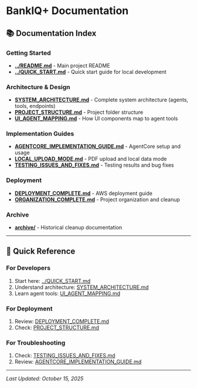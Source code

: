 # BankIQ+ Documentation

## 📚 Documentation Index

### Getting Started
- **[../README.md](../README.md)** - Main project README
- **[../QUICK_START.md](../QUICK_START.md)** - Quick start guide for local development

### Architecture & Design
- **[SYSTEM_ARCHITECTURE.md](SYSTEM_ARCHITECTURE.md)** - Complete system architecture (agents, tools, endpoints)
- **[PROJECT_STRUCTURE.md](PROJECT_STRUCTURE.md)** - Project folder structure
- **[UI_AGENT_MAPPING.md](UI_AGENT_MAPPING.md)** - How UI components map to agent tools

### Implementation Guides
- **[AGENTCORE_IMPLEMENTATION_GUIDE.md](AGENTCORE_IMPLEMENTATION_GUIDE.md)** - AgentCore setup and usage
- **[LOCAL_UPLOAD_MODE.md](LOCAL_UPLOAD_MODE.md)** - PDF upload and local data mode
- **[TESTING_ISSUES_AND_FIXES.md](TESTING_ISSUES_AND_FIXES.md)** - Testing results and bug fixes

### Deployment
- **[DEPLOYMENT_COMPLETE.md](DEPLOYMENT_COMPLETE.md)** - AWS deployment guide
- **[ORGANIZATION_COMPLETE.md](ORGANIZATION_COMPLETE.md)** - Project organization and cleanup

### Archive
- **[archive/](archive/)** - Historical cleanup documentation

---

## 🎯 Quick Reference

### For Developers
1. Start here: [../QUICK_START.md](../QUICK_START.md)
2. Understand architecture: [SYSTEM_ARCHITECTURE.md](SYSTEM_ARCHITECTURE.md)
3. Learn agent tools: [UI_AGENT_MAPPING.md](UI_AGENT_MAPPING.md)

### For Deployment
1. Review: [DEPLOYMENT_COMPLETE.md](DEPLOYMENT_COMPLETE.md)
2. Check: [PROJECT_STRUCTURE.md](PROJECT_STRUCTURE.md)

### For Troubleshooting
1. Check: [TESTING_ISSUES_AND_FIXES.md](TESTING_ISSUES_AND_FIXES.md)
2. Review: [AGENTCORE_IMPLEMENTATION_GUIDE.md](AGENTCORE_IMPLEMENTATION_GUIDE.md)

---

*Last Updated: October 15, 2025*
